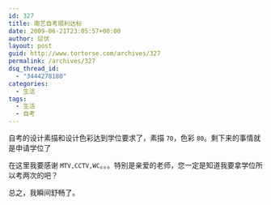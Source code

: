 ```yaml
---
id: 327
title: 南艺自考顺利达标
date: 2009-06-21T23:05:57+00:00
author: 愆伏
layout: post
guid: http://www.tortorse.com/archives/327
permalink: /archives/327
dsq_thread_id:
  - "3444278180"
categories:
  - 生活
tags:
  - 生活
  - 自考
---
```

自考的设计素描和设计色彩达到学位要求了，素描 `70`，色彩 `80`。剩下来的事情就是申请学位了

在这里我要感谢 `MTV,CCTV,WC`。。。特别是亲爱的老师，您一定是知道我要拿学位所以考两次的吧？

总之，我瞬间舒畅了。